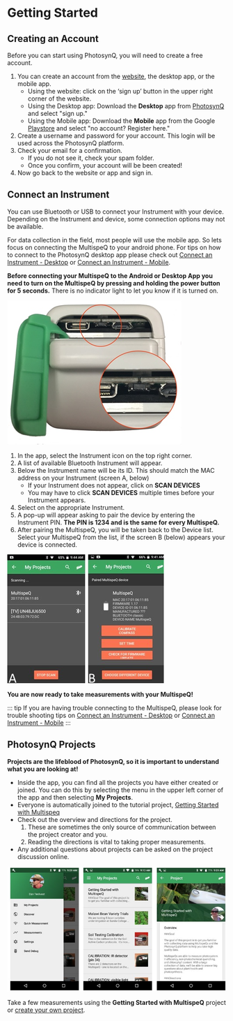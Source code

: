 # Getting Started

## Creating an Account

Before you can start using PhotosynQ, you will need to create a free account.

1. You can create an account from the [website](https://photosynq.org/), the desktop app, or the mobile app.
   - Using the website: click on the ‘sign up’ button in the upper right corner of the website.
   - Using the Desktop app: Download the **Desktop** app from [PhotosynQ](https://photosynq.org/software) and select "sign up."
   - Using the Mobile app: Download the **Mobile** app from the Google [Playstore](https://play.google.com/store/apps/details?id=org.photosynq.android.photosynq) and select "no account? Register here."
2. Create a username and password for your account. This login will be used across the PhotosynQ platform.
3. Check your email for a confirmation.
   - If you do not see it, check your spam folder.
   - Once you confirm, your account will be been created!
4. Now go back to the website or app and sign in.

## Connect an Instrument

You can use Bluetooth or USB to connect your Instrument with your device. Depending on the Instrument and device, some connection options may not be available.

For data collection in the field, most people will use the mobile app. So lets focus on connecting the MultispeQ to your android phone. For tips on how to connect to the PhotosynQ desktop app please check out [Connect an Instrument - Desktop](../desktop-application/connect-an-instrument.md) or [Connect an Instrument - Mobile](../mobile-application/connect-an-instrument.md).

**Before connecting your MultispeQ to the Android or Desktop App you need to turn on the MultispeQ by pressing and holding the power button for 5 seconds.** There is no indicator light to let you know if it is turned on.

![Connect an Instrument: The arrow indicates the power and reset button.](./images/getting-started-turn-multispeq-on.jpg)

1. In the app, select the Instrument icon on the top right corner.
2. A list of available Bluetooth Instrument will appear.
3. Below the Instrument name will be its ID. This should match the MAC address on your Instrument (screen A, below)
   - If your Instrument does not appear, click on **SCAN DEVICES**
   - You may have to click **SCAN DEVICES** multiple times before your Instrument appears.
4. Select on the appropriate Instrument.
5. A pop-up will appear asking to pair the device by entering the Instrument PIN. **The PIN is 1234 and is the same for every MultispeQ.**
6. After pairing the MultispeQ, you will be taken back to the Device list. Select your MultispeQ from the list, if the screen B (below) appears your device is connected.

![Android - Bluetooth: (A) Scanning for MultispeQ devices. (B) Information about the connected device.](./images/getting-started-connect-multispeq.jpg)

**You are now ready to take measurements with your MultispeQ!**

::: tip
If you are having trouble connecting to the MultispeQ, please look for trouble shooting tips on [Connect an Instrument - Desktop](../desktop-application/connect-an-instrument.md) or [Connect an Instrument - Mobile](../mobile-application/connect-an-instrument.md)
:::

## PhotosynQ Projects

**Projects are the lifeblood of PhotosynQ, so it is important to understand what you are looking at!**

- Inside the app, you can find all the projects you have either created or joined. You can do this by selecting the menu in the upper left corner of the app and then selecting **My Projects**.
- Everyone is automatically joined to the tutorial project, [Getting Started with Multispeq](https://photosynq.org/projects/getting-started-with-multispeq)
- Check out the overview and directions for the project.
  1. These are sometimes the only source of communication between the project creator and you.
  2. Reading the directions is vital to taking proper measurements.
- Any additional questions about projects can be asked on the project discussion online.

![My Projects: List of joined or created projects available for data contribution.](./images/getting-started-my-projects.jpg)

Take a few measurements using the **Getting Started with MultispeQ** project or [create your own project](https://photosynq.org/projects/categories).
